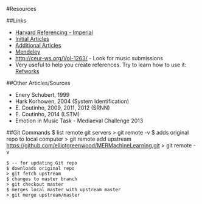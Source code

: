 #Resources

##Links

- [Harvard Referencing - Imperial](http://www.imperial.ac.uk/media/imperial-college/administration-and-support-services/library/public/harvard.pdf)
- [Initial Articles](http://egnwd.com/1dqbt)
- [Additional Articles](http://egnwd.com/1ei6Y)
- [Mendeley](http://www.mendeley.com)
- http://ceur-ws.org/Vol-1263/ - Look for music submissions
- Very useful to help you create references. Try to learn how to use it: [Refworks](https://www.refworks.com/)

##Other Articles/Sources

- Enery Schubert, 1999
- Hark Korhowen, 2004 (System Identification)
- E. Coutinho, 2009, 2011, 2012 (SRNN)
- E. Coutinho, 2014 (LSTM)
- Emotion in Music Task - Mediaeval Challenge 2013

##Git Commands
    $ list remote git servers
    > git remote -v
    $ adds original repo to local computer
    > git remote add upstream https://github.com/elliotgreenwood/MERMachineLearning.git
    > git remote -v

    $ -- for updating Git repo
    $ downloads original repo
    > git fetch upstream
    $ changes to master branch
    > git checkout master
    $ merges local master with upstream master
    > git merge upstream/master
